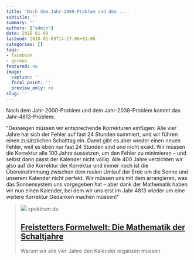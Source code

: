```yaml
---
title: 'Nach dem Jahr-2000-Problem und dem ...'
subtitle: ''
summary: ''
authors: ["admin"]
date: 2018-01-09
lastmod: 2018-01-09T14:17:08+01:00
categories: []
tags:
- facebook
- german
featured: no
image:
  caption: ''
  focal_point: ''
  preview_only: no
slug: ''
---
```

Nach dem Jahr-2000-Problem und dem Jahr-2038-Problem kommt das Jahr-4813-Problem:

"Deswegen müssen wir entsprechende Korrekturen einfügen: Alle vier Jahre hat sich der Fehler auf fast 24 Stunden summiert, und wir führen einen zusätzlichen Schalttag ein. Damit gibt es aber wieder einen neuen Fehler, weil es eben nur fast 24 Stunden sind und nicht exakt. Wir müssen die Korrektur alle 100 Jahre aussetzen, um den Fehler zu minimieren – und selbst dann passt der Kalender nicht völlig. Alle 400 Jahre verzichten wir also auf die Korrektur der Korrektur und immer noch ist die Übereinstimmung zwischen dem realen Umlauf der Erde um die Sonne und unserem Kalender nicht perfekt. Wir müssen uns mit dem arrangieren, was das Sonnensystem uns vorgegeben hat – aber dank der Mathematik haben wir nun einen Kalender, bei dem wir uns erst im Jahr 4813 wieder um eine weitere Korrektur Gedanken machen müssen!"
> [![](https://static.spektrum.de/fm/912/Kalender-iStock-508283730_olm26250.jpg?f=1920x1080)](http://www.spektrum.de/kolumne/die-mathematik-der-schaltjahre/1529809)
> spektrum.de
> ## [Freistetters Formelwelt: Die Mathematik der Schaltjahre](http://www.spektrum.de/kolumne/die-mathematik-der-schaltjahre/1529809)
>
>Warum wir alle vier Jahre den Kalender ergänzen müssen


